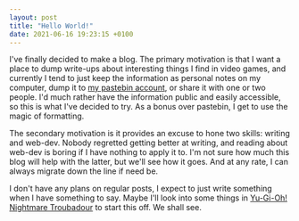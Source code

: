 ```yaml
---
layout: post
title: "Hello World!"
date: 2021-06-16 19:23:15 +0100
---
```

I've finally decided to make a blog. The primary motivation is that I want a
place to dump write-ups about interesting things I find in video games, and
currently I tend to just keep the information as personal notes on my computer,
dump it to [my pastebin account][pastebin-account], or share it with one or two
people. I'd much rather have the information public and easily accessible, so
this is what I've decided to try. As a bonus over pastebin, I get to use the
magic of formatting.

The secondary motivation is it provides an excuse to hone two skills: writing
and web-dev. Nobody regretted getting better at writing, and reading about
web-dev is boring if I have nothing to apply it to. I'm not sure how much this
blog will help with the latter, but we'll see how it goes. And at any rate, I
can always migrate down the line if need be.

I don't have any plans on regular posts, I expect to just write something when
I have something to say. Maybe I'll look into some things in
[Yu-Gi-Oh! Nightmare Troubadour][nightmare-troubadour] to start this off. We
shall see.

[pastebin-account]: https://pastebin.com/u/GenericMadScientist
[nightmare-troubadour]: https://yugipedia.com/wiki/Yu-Gi-Oh!_Nightmare_Troubadour
